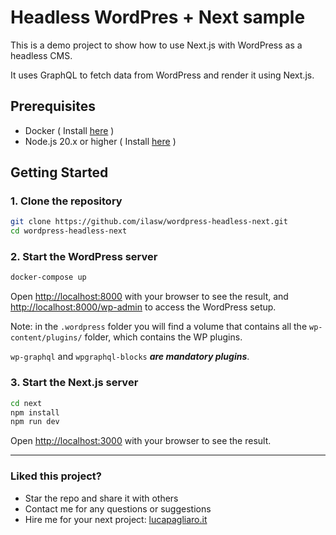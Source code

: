 # Headless WordPres + Next sample

This is a demo project to show how to use Next.js with WordPress as a headless CMS.

It uses GraphQL to fetch data from WordPress and render it using Next.js.


## Prerequisites

- Docker ( Install [here](https://www.docker.com/products/docker-desktop) )
- Node.js 20.x or higher ( Install [here](https://nodejs.org/en/download/) )

## Getting Started

### 1. Clone the repository

```bash
git clone https://github.com/ilasw/wordpress-headless-next.git
cd wordpress-headless-next
```

### 2. Start the WordPress server

```bash
docker-compose up
```

Open [http://localhost:8000](http://localhost:8000) with your browser to see the result, and [http://localhost:8000/wp-admin](http://localhost:8000/wp-admin) to access the WordPress setup.

Note: in the `.wordpress` folder you will find a volume that contains all the `wp-content/plugins/` folder, which contains the WP plugins. 

`wp-graphql` and `wpgraphql-blocks` **_are mandatory plugins_**.

### 3. Start the Next.js server

```bash
cd next
npm install
npm run dev
```

Open [http://localhost:3000](http://localhost:3000) with your browser to see the result.


-----

### Liked this project?

- Star the repo and share it with others
- Contact me for any questions or suggestions
- Hire me for your next project: [lucapagliaro.it](https://lucapagliaro.it)